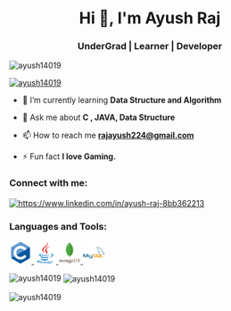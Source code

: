 <h1 align="center">Hi 👋, I'm Ayush Raj</h1>
<h3 align="center">UnderGrad | Learner | Developer</h3>

<p align="left"> <img src="https://komarev.com/ghpvc/?username=ayush14019&label=Profile%20views&color=0e75b6&style=flat" alt="ayush14019" /> </p>

<p align="left"> <a href="https://github.com/ryo-ma/github-profile-trophy"><img src="https://github-profile-trophy.vercel.app/?username=ayush14019" alt="ayush14019" /></a> </p>

- 🌱 I’m currently learning **Data Structure and Algorithm**

- 💬 Ask me about **C , JAVA, Data Structure**

- 📫 How to reach me **rajayush224@gmail.com**

- ⚡ Fun fact **I love Gaming.**

<h3 align="left">Connect with me:</h3>
<p align="left">
<a href="https://linkedin.com/in/https://www.linkedin.com/in/ayush-raj-8bb362213" target="blank"><img align="center" src="https://raw.githubusercontent.com/rahuldkjain/github-profile-readme-generator/master/src/images/icons/Social/linked-in-alt.svg" alt="https://www.linkedin.com/in/ayush-raj-8bb362213" height="30" width="40" /></a>
</p>

<h3 align="left">Languages and Tools:</h3>
<p align="left"> <a href="https://www.cprogramming.com/" target="_blank" rel="noreferrer"> <img src="https://raw.githubusercontent.com/devicons/devicon/master/icons/c/c-original.svg" alt="c" width="40" height="40"/> </a> <a href="https://www.java.com" target="_blank" rel="noreferrer"> <img src="https://raw.githubusercontent.com/devicons/devicon/master/icons/java/java-original.svg" alt="java" width="40" height="40"/> </a> <a href="https://www.mongodb.com/" target="_blank" rel="noreferrer"> <img src="https://raw.githubusercontent.com/devicons/devicon/master/icons/mongodb/mongodb-original-wordmark.svg" alt="mongodb" width="40" height="40"/> </a> <a href="https://www.mysql.com/" target="_blank" rel="noreferrer"> <img src="https://raw.githubusercontent.com/devicons/devicon/master/icons/mysql/mysql-original-wordmark.svg" alt="mysql" width="40" height="40"/> </a> </p>

<p><img align="left" src="https://github-readme-stats.vercel.app/api/top-langs?username=ayush14019&show_icons=true&locale=en&layout=compact" alt="ayush14019" /></p>

<p>&nbsp;<img align="center" src="https://github-readme-stats.vercel.app/api?username=ayush14019&show_icons=true&locale=en" alt="ayush14019" /></p>

<p><img align="center" src="https://github-readme-streak-stats.herokuapp.com/?user=ayush14019&" alt="ayush14019" /></p>

